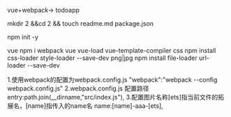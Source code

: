 vue+webpack-> todoapp



mkdir 2 &&cd 2 && touch readme.md package.json

npm init -y

vue
npm i webpack vue vue-load vue-template-compiler 
css
npm install css-loader style-loader --save-dev
png|jpg
npm install file-loader url-loader --save-dev   

1.使用webpack的配置为webpack.config.js
"webpack":"webpack --config webpack.config.js"
2.webpack.config.js 配置路径
entry:path.join(__dirname,"src/index.js"),
3.配置图片名称[ets]指当前文件的拓展名，[name]指传入的name名
name:[name]-aaa-[ets],